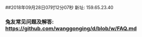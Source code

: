 ##2018年09月28日07时12分07秒 新址: 159.65.23.40
### 兔友常见问题及解答: https://github.com/wanggonging/d/blob/w/FAQ.md
